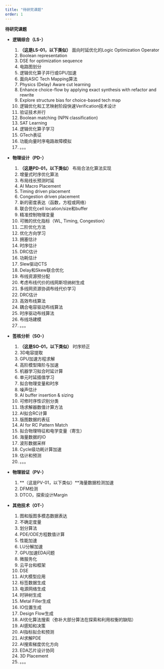 ```yaml
---
title: "待研究课题"
order: 1
---
```


**待研究课题**

- **逻辑综合（LS-）**
  1. **（这是LS-01，以下类似）** 面向时延优化的Logic Optimization Operator
  2. Boolean representation
  3. DSE for optimization sequence
  4. 电路图划分
  5. 逻辑优化算子并行或GPU加速
  6. 面向ASIC Tech Mapping算法
  7. Physics (Delay) Aware cut learning
  8. Enhance choice-flow by applying exact synthesis with refactor and rewrite
  9. Explore structure bias for choice-based tech map
  10. 逻辑优化和工艺映射阶段快速Verification技术设计
  11. 验证技术并行
  12. Boolean matching (NPN classification)
  13. SAT Learning
  14. 逻辑优化算子学习
  15. GTech表征
  16. 功能向量时序电路故障模拟
  17. 。。。

- **物理设计（PD-）**
  1. **（这是PD-01，以下类似）** 布局合法化算法实现
  2. 增量式时序优化算法
  3. 布局线长预测时延
  4. AI Macro Placement
  5. Timing driven placement
  6. Congestion driven placement
  7. 新的密度表达（函数，方程或网络）
  8. 联合优化cell location/size和buffer
  9. 精准控制物理变量
  10. 可微的优化指标（WL, Timing, Congestion）
  11. 二阶优化方法
  12. 优化方向学习
  13. 拥塞估计
  14. 时序估计
  15. DRC估计
  16. 功耗估计 
  17. Slew驱动CTS
  18. Delay和Skew联合优化
  19. 布线资源预分配
  20. 考虑布线代价的线网斯坦纳树生成
  21. 多线网资源协调布线代价学习
  22. DRC估计
  23. 高效布线算法
  24. 耦合电容驱动布线算法
  25. 时序驱动布线算法
  26. 布线场建模
  27. 。。。


- **签核分析（SO-）**
  1. **（这是SO-01，以下类似）** 时序矫正
  2. 3D电容提取
  3. GPU加速方程求解
  4. 高阶模型降阶与加速
  5. 机器学习拟合时延计算
  6. 单元时延插值学习
  7. 拟合物理变量和时序
  8. 噪声估计
  9. AI buffer insertion & sizing
  10. 可修时序性识别分类
  11. 场求解器数值计算方法
  12. AI拟合RC计算
  13. 版图数据的表征
  14. AI for RC Pattern Match
  15. 拟合物理特征和电学变量（寄生）
  16. 海量数据的IO
  17. 波形数据采样
  18. Cycle级功耗计算加速
  19. 估计和预测
  20. 。。。

- **物理验证（PV-）**
  1. **（这是PV-01，以下类似）**海量数据检测加速
  2. DFM检测
  3. DTCO，探索设计Margin

- **其他技术（OT-）**
  1. 图和版图多模态数据表达
  2. 不确定度量
  3. 划分算法
  4. PDE/ODE方程数值计算
  5. 性能加速
  6. LU分解加速
  7. GPU加速EDA问题
  8. 微服务化
  9.  云平台和框架
  10. DSE
  11. AI大模型应用
  12. 标签数据生成
  13. 电源网络生成
  14. 时钟树生成
  15. Metal Filler生成
  16. IO位置生成
  17. Design Flow生成
  18. AI优化算法搜索（弥补大部分算法在探索和利用权衡的缺陷）
  19. AI感知和决策
  21. AI指标拟合和预测
  22. AI求解PDE
  23. AI搜索梯度优化方向
  24. EDA芯片设计协同
  25. 3D Placement
  26.  。。。


